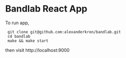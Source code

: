 # Bandlab React App
To run app,
```
 git clone git@github.com:alexanderkron/bandlab.git
 cd bandlab
 make && make start
 ```
 then visit http://localhost:9000
